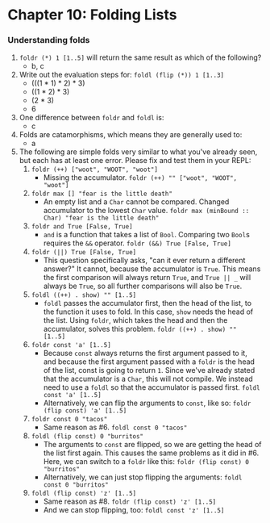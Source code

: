 # Chapter 10: Folding Lists

### Understanding folds

1. `foldr (*) 1 [1..5]` will return the same result as which of the following?
    * b, c
2. Write out the evaluation steps for: `foldl (flip (*)) 1 [1..3]`
    * (((1 * 1) * 2) * 3)
    * ((1 * 2) * 3)
    * (2 * 3)
    * 6
3. One difference between `foldr` and `foldl` is:
    * c
4. Folds are catamorphisms, which means they are generally used to:
    * a
5. The following are simple folds very similar to what you've already seen, but each has at least one error. Please fix and test them in your REPL:
    1. `foldr (++) ["woot", "WOOT", "woot"]`
        * Missing the accumulator. `foldr (++) "" ["woot", "WOOT", "woot"]`
    2. `foldr max [] "fear is the little death"`
        * An empty list and a `Char` cannot be compared. Changed accumulator to the lowest `Char` value. `foldr max (minBound :: Char) "fear is the little death"`
    3. `foldr and True [False, True]`
        * `and` is a function that takes a list of `Bool`. Comparing two `Bool`s requires the `&&` operator. `foldr (&&) True [False, True]`
    4. `foldr (||) True [False, True]`
        * This question specifically asks, "can it ever return a different answer?" It cannot, because the accumulator is `True`. This means the first comparison will always return `True`, and `True || _` will always be `True`, so all further comparisons will also be `True`.
    5. `foldl ((++) . show) "" [1..5]`
        * `foldl` passes the accumulator first, then the head of the list, to the function it uses to fold. In this case, `show` needs the head of the list. Using `foldr`, which takes the head and then the accumulator, solves this problem. `foldr ((++) . show) "" [1..5]`
    6. `foldr const 'a' [1..5]`
        * Because `const` always returns the first argument passed to it, and because the first argument passed with a `foldr` is the head of the list, const is going to return `1`. Since we've already stated that the accumulator is a `Char`, this will not compile. We instead need to use a `foldl` so that the accumulator is passed first. `foldl const 'a' [1..5]`
        * Alternatively, we can flip the arguments to `const`, like so: `foldr (flip const) 'a' [1..5]`
    7. `foldr const 0 "tacos"`
        * Same reason as #6. `foldl const 0 "tacos"`
    8. `foldl (flip const) 0 "burritos"`
        * The arguments to `const` are flipped, so we are getting the head of the list first again. This causes the same problems as it did in #6. Here, we can switch to a `foldr` like this: `foldr (flip const) 0 "burritos"`
        * Alternatively, we can just stop flipping the arguments: `foldl const 0 "burritos"`
    9. `foldl (flip const) 'z' [1..5]`
        * Same reason as #8. `foldr (flip const) 'z' [1..5]`
        * And we can stop flipping, too: `foldl const 'z' [1..5]`
